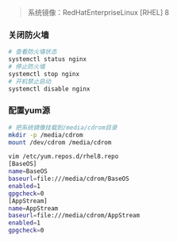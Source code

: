 > 系统镜像：RedHatEnterpriseLinux [RHEL] 8

### 关闭防火墙
``` bash
# 查看防火墙状态
systemctl status nginx
# 停止防火墙
systemctl stop nginx
# 开机禁止启动
systemctl disable nginx
```

### 配置yum源
``` bash
# 把系统镜像挂载到/media/cdrom目录
mkdir -p /media/cdrom
mount /dev/cdrom /media/cdrom

vim /etc/yum.repos.d/rhel8.repo
[BaseOS]
name=BaseOS
baseurl=file:///media/cdrom/BaseOS
enabled=1
gpgcheck=0
[AppStream]
name=AppStream
baseurl=file:///media/cdrom/AppStream
enabled=1
gpgcheck=0
```
